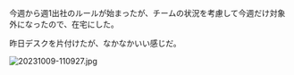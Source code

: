今週から週1出社のルールが始まったが、チームの状況を考慮して今週だけ対象外になったので、在宅にした。

昨日デスクを片付けたが、なかなかいい感じだ。

![20231009-110927.jpg](https://ceshmina-photos.s3.ap-northeast-1.amazonaws.com/medium/202310/20231009-110927.jpg)
